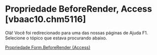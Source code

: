 
# Propriedade BeforeRender, Access [vbaac10.chm5116]

Olá! Você foi redirecionado para uma das nossas páginas de Ajuda F1. Selecione o tópico que estava procurando abaixo.

[Propriedade Form.BeforeRender (Access)](http://msdn.microsoft.com/library/f80035ac-4ce6-ac8a-203f-c36afab5cd01%28Office.15%29.aspx)
